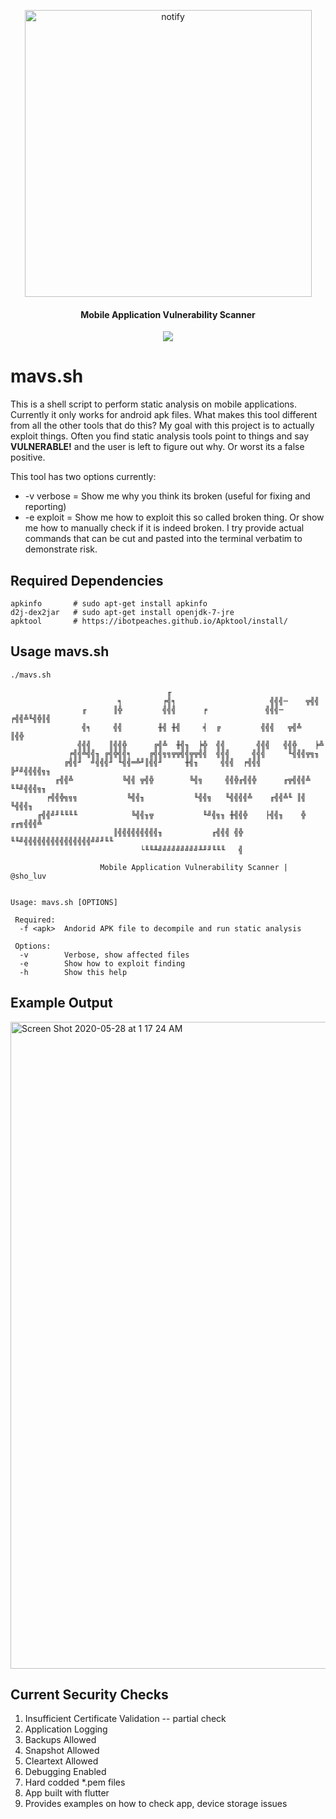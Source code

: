 <p align="center">
<img width="459" alt="notify" src="https://user-images.githubusercontent.com/1679089/83109222-deee5300-a075-11ea-890e-5588f347ce8d.png">

<h4 align="center">Mobile Application Vulnerability Scanner</h4>
<p align="center">
  <a href="https://twitter.com/sho_luv">
  <img src="https://img.shields.io/badge/Twitter-%40sho_luv-blue.svg">
  </a>
</p>


# mavs.sh

This is a shell script to perform static analysis on mobile applications. Currently it only works for android apk files.
What makes this tool different from all the other tools that do this? My goal with this project is to actually exploit things.
Often you find static analysis tools point to things and say **VULNERABLE!** and the user is left to figure out why. Or worst its a 
false positive. 

This tool has two options currently:
  - -v verbose = Show me why you think its broken (useful for fixing and reporting)
  - -e exploit = Show me how to exploit this so called broken thing. Or show me how to manually check if it is indeed broken. I try
  provide actual commands that can be cut and pasted into the terminal verbatim to demonstrate risk.

## Required Dependencies
```
apkinfo       # sudo apt-get install apkinfo
d2j-dex2jar   # sudo apt-get install openjdk-7-jre
apktool       # https://ibotpeaches.github.io/Apktool/install/
```

## Usage mavs.sh
```
./mavs.sh 

                                   ╓
                        ╕         ╒╣╕                     ╣╣╣─    ╦╣╣
                ╓      ║╬         ╣╣╣      ╒             ╣╣╣─  ╒╣╣╩╙╣╬║╣
                ╣╕     ╣╣        ╫╣ ╫╣     ╡  ╔         ╣╣╣   ╦╣╩   ║╣╬
               ╣╣╣    ║╣╣╬      ╔╣╩  ╫╣╖  ╞╬  ╣╣       ╣╣╣   ╣╣╬    ╞╩
             ╒╣╣╩╣╣╖ ╔╣╬╣╣╕    ╔╣╣╗╗╦╦╣╣╦╦╣╣  ╣╣╣     ╣╣╣     ╙╣╣╣╦╗╖
            ╔╣╣╜  ╝╣╣╣╜ ╙╣╣═╩╜║╣╣╜     ╫╣╖     ╣╣╣  ╒╣╣╣          ╠╜╝╣╣╣╣╗╖
          ╓╣╣╩           ╚╣╣ ╦╣╬        ╚╣╗     ╣╣╬╓╣╣╬      ╓╦╣╣╣╩      ╙╙╝╣╣╣╗╖
        ╒╣╣╬╗╗╗           ╚╣╣╖           ╙╣╣╗   ╙╣╣╣╣╩    ╓╣╣╩╙ ║╣             ╙╣╣╣╖
      ╓╣╣╝╜╙╙╙╙            ╚╣╣╖╦           ╙╝╣╗╖ ╫╣╣╬    ├╣╣╖    ╬           ╓╓╗╣╣╣╩
                       ║╣╣╣╣╣╣╣╣╣╖           ╓╣╣╣ ╣╬      ╙╙╝╣╣╣╣╣╣╣╣╣╣╣╣╣╣╣╝╝╜╙╙
                             └╙╙╨╝╝╝╝╝╝╝╝╝╨╜╜╙╙╙   ╣

		            Mobile Application Vulnerability Scanner | @sho_luv
 

Usage: mavs.sh [OPTIONS]

 Required:
  -f <apk>	Andorid APK file to decompile and run static analysis
 
 Options:
  -v 		Verbose, show affected files
  -e 		Show how to exploit finding
  -h 		Show this help

```
## Example Output
<img width="1035" alt="Screen Shot 2020-05-28 at 1 17 24 AM" src="https://user-images.githubusercontent.com/1679089/84467716-ccf1e000-ac31-11ea-9dd9-47a059dc4e33.gif">

## Current Security Checks

1. Insufficient Certificate Validation -- partial check
2. Application Logging
3. Backups Allowed 
4. Snapshot Allowed
6. Cleartext Allowed
7. Debugging Enabled
8. Hard codded *.pem files
9. App built with flutter
10. Provides examples on how to check app, device storage issues
